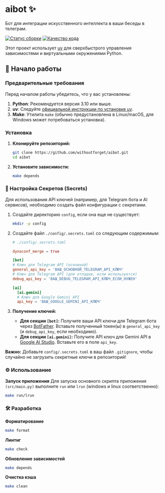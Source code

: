 # aibot ✨

Бот для интеграции искусственного интеллекта в ваши беседы в телеграм. 

[![Статус сборки](https://img.shields.io/badge/build-passing-brightgreen)]()
[![Качество кода](https://img.shields.io/badge/code%20quality-checked-blue)]()


Этот проект использует [uv](https://github.com/astral-sh/uv) для сверхбыстрого управления зависимостями и виртуальными окружениями Python.

## 🚀 Начало работы

### Предварительные требования

Перед началом работы убедитесь, что у вас установлены:

1.  **Python**: Рекомендуется версия 3.10 или выше.
2.  **uv**: Следуйте [официальной инструкции по установке uv](https://github.com/astral-sh/uv#installation).
3.  **Make**: Утилита `make` (обычно предустановлена в Linux/macOS, для Windows может потребоваться установка).

### Установка

1.  **Клонируйте репозиторий:**
    ```bash
    git clone https://github.com/withoutforget/aibot.git
    cd aibot
    ```

2.  **Установите зависимости:**
    ```bash
    make depends
    ```

### 🔑 Настройка Секретов (Secrets)

Для использования API ключей (например, для Telegram бота и AI сервисов), необходимо создать файл конфигурации с секретами.

1.  Создайте директорию `config`, если она еще не существует:
    ```bash
    mkdir -p config
    ```
2.  Создайте файл `./config/.secrets.toml` со следующим содержимым:

    ```toml
    # ./config/.secrets.toml

    dynaconf_merge = true

    [bot]
    # Ключ для Telegram API (основной)
    general_api_key = 'ВАШ_ОСНОВНОЙ_TELEGRAM_API_КЛЮЧ'
    # Ключ для Telegram API (для отладки, если используется)
    debug_api_key = 'ВАШ_DEBUG_TELEGRAM_API_КЛЮЧ_ЕСЛИ_НУЖЕН'

    [ai]
      [ai.gemini]
      # Ключ для Google Gemini API
      api_key = 'ВАШ_GOOGLE_GEMINI_API_КЛЮЧ'
    ```

3.  **Получение ключей:**
    * **Для секции `[bot]`:** Получите ваши API ключи для Telegram бота через [BotFather](https://t.me/BotFather). Вставьте полученный токен(ы) в `general_api_key` (и `debug_api_key`, если необходимо).
    * **Для секции `[ai.gemini]`:** Получите API ключ для Gemini API в [Google AI Studio](https://aistudio.google.com/app/apikey). Вставьте его в поле `api_key`.

**Важно:** Добавьте `config/.secrets.toml` в ваш файл `.gitignore`, чтобы случайно не загрузить секретные ключи в репозиторий!

### ⚙️ Использование
**Запуск приложения**
Для запуска основного скрипта приложения `(src/main.py)` выполните `run` или `lrun` (windows и linux соответственно):
```bash
make run/lrun
```

### 🛠️ Разработка
**Форматирование**
```bash
make format
```
**Линтиг**
```bash
make check
```
**Обновление зависимостей**
```bash
make depends
```
**Очистка кэша**
```bash
make clean
```

